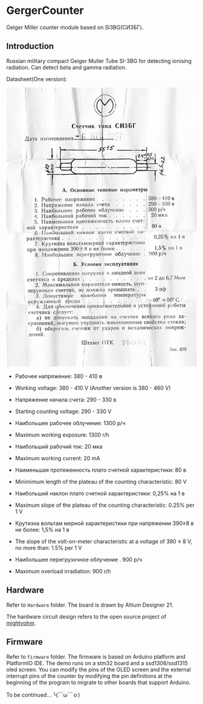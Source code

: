 # GergerCounter

Geiger Miller counter module based on SI3BG(СИ3БГ).

## Introduction

Russian military compact Geiger Muller Tube SI-3BG for detecting ionising radiation. Can detect beta and gamma radiation.

Datasheet(One version):

![SI3BG_Geiger_tube_specs](Sources/SI3BG_Geiger_tube_specs.jpg)

- Рабочее напряжение: 380 - 410 в

- Working voltage: 380 - 410 V (Another version is 380 - 460 V)

- Напряжение начала счета: 290 - 330 в

- Starting counting voltage: 290 - 330 V

- Наибольшее рабочее облучение: 1300 р/ч

- Maximum working exposure: 1300 r/h

- Наибольший рабочий ток: 20 мка

- Maximum working current: 20 mA

- Наименьшая протяженность плато счетной характеристики: 80 в

- Minimimum length of the plateau of the counting characteristic: 80 V

- Наибольший наклон плато счетной характеристики: 0,25% на 1 в

- Maximum slope of the plateau of the counting characteristic: 0.25% per 1 V

- Крутизна вольтам мерной характеристики при напряжении 390±8 в не более: 1,5% на 1 в

- The slope of the volt-on-meter characteristic at a voltage of 390 ± 8 V, no more than: 1.5% per 1 V

- Наибольшее перегрузочное облучение . 900 р/ч

- Maximum overload irradiation: 900 r/h

## Hardware

Refer to `Hardware` folder. The board is drawn by Altium Designer 21. 

The hardware circuit design refers to the open source project of [mightyohm](https://mightyohm.com/blog/products/geiger-counter/).

## Firmware

Refer to `Firmware` folder. The firmware is based on Arduino platform and PlatformIO IDE. The demo runs on a stm32 board and a ssd1306/ssd1315 oled screen. You can modify the pins of the OLED screen and the external interrupt pins of the counter by modifying the pin definitions at the beginning of the program to migrate to other boards that support Arduino.



To be continued... ╰(￣ω￣ｏ)
